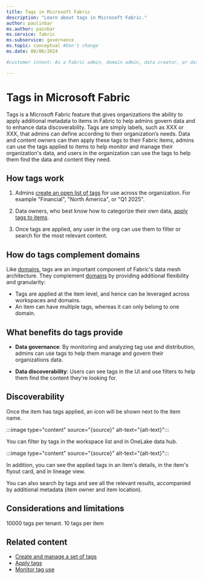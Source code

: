 ```yaml
---
title: Tags in Microsoft Fabric
description: "Learn about tags in Microsoft Fabric."
author: paulinbar
ms.author: painbar
ms.service: fabric
ms.subservice: governance
ms.topic: conceptual #Don't change
ms.date: 08/06/2024

#customer intent: As a Fabric admin, domain admin, data creator, or data consumer, I want to learn about tags in Microsoft Fabric.

---
```


# Tags in Microsoft Fabric

Tags is a Microsoft Fabric feature that gives organizations the ability to apply additional metadata to items in Fabric to help admins govern data and to enhance data discoverability. Tags are simply labels, such as XXX or XXX, that admins can define according to their organization’s needs. Data and content owners can then apply these tags to their Fabric items, admins can use the tags applied to items to help monitor and manage their organization's data, and users in the organization can use the tags to help them find the data and content they need.

## How tags work

1. Admins [create an open list of tags](./tags-define.md) for use across the organization. For example "Financial", "North America", or "Q1 2025".

1. Data owners, who best know how to categorize their own data, [apply tags to items](./tags-apply.md).

1. Once tags are applied, any user in the org can use them to filter or search for the most relevant content.

## How do tags complement domains

Like [domains](./domains.md), tags are an important component of Fabric's data mesh architecture. They complement [domains](./domains.md) by providing additional flexibility and granularity:

* Tags are applied at the item level, and hence can be leveraged across workspaces and domains.
* An item can have multiple tags, whereas it can only belong to one domain.

## What benefits do tags provide

* **Data governance**: By monitoring and analyzing tag use and distribution, admins can use tags to help them manage and govern their organizations data.

* **Data discoverability**: Users can see tags in the UI and use filters to help them find the content they're looking for.

## Discoverability

Once the item has tags applied, an icon will be shown next to the item name.

:::image type="content" source="{source}" alt-text="{alt-text}":::

You can filter by tags in the workspace list and in OneLake data hub.

:::image type="content" source="{source}" alt-text="{alt-text}":::

In addition, you can see the applied tags in an item's details, in the item's flyout card, and in lineage view.

You can also search by tags and see all the relevant results, accompanied by additional metadata (item owner and item location).

## Considerations and limitations

10000 tags per tenant.
10 tags per item

## Related content

- [Create and manage a set of tags](tags-define.md)
- [Apply tags](tags-apply.md)
- [Monitor tag use](tags-monitor.md)